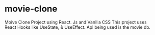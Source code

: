 # movie-clone
Moive Clone Project using React. Js and Vanilla CSS
This project uses React Hooks like UseState, & UseEffect. Api being used is the movie db.
